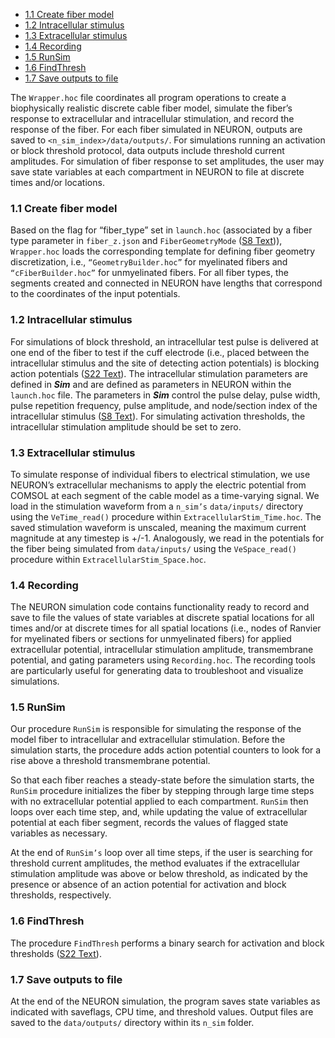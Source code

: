 - [1.1 Create fiber model](https://github.com/wmglab-duke/ascent/wiki/S32:-NEURON-Wrapper.hoc#11-create-fiber-model)
- [1.2 Intracellular stimulus](https://github.com/wmglab-duke/ascent/wiki/S32:-NEURON-Wrapper.hoc#12-intracellular-stimulus)
- [1.3 Extracellular stimulus](https://github.com/wmglab-duke/ascent/wiki/S32:-NEURON-Wrapper.hoc#13-extracellular-stimulus)
- [1.4 Recording](https://github.com/wmglab-duke/ascent/wiki/S32:-NEURON-Wrapper.hoc#14-recording)
- [1.5 RunSim](https://github.com/wmglab-duke/ascent/wiki/S32:-NEURON-Wrapper.hoc#15-runsim)
- [1.6 FindThresh](https://github.com/wmglab-duke/ascent/wiki/S32:-NEURON-Wrapper.hoc#16-findthresh)
- [1.7 Save outputs to file](https://github.com/wmglab-duke/ascent/wiki/S32:-NEURON-Wrapper.hoc#17-save-outputs-to-file)

The ```Wrapper.hoc``` file coordinates all program operations to create a
biophysically realistic discrete cable fiber model, simulate the fiber’s
response to extracellular and intracellular stimulation, and record the
response of the fiber. For each fiber simulated in NEURON, outputs are
saved to ```<n_sim_index>/data/outputs/```. For simulations running an
activation or block threshold protocol, data outputs include threshold
current amplitudes. For simulation of fiber response to set amplitudes,
the user may save state variables at each compartment in NEURON to file
at discrete times and/or locations.

###  1.1 Create fiber model 

Based on the flag for “fiber\_type” set in ```launch.hoc``` (associated by a
fiber type parameter in ```fiber_z.json``` and ```FiberGeometryMode``` ([S8 Text](https://github.com/wmglab-duke/ascent/wiki/S8:-JSON-file-parameter-guide))),
```Wrapper.hoc``` loads the corresponding template for defining fiber geometry
discretization, i.e., ```“GeometryBuilder.hoc”``` for myelinated fibers and
```“cFiberBuilder.hoc”``` for unmyelinated fibers. For all fiber types, the
segments created and connected in NEURON have lengths that correspond to
the coordinates of the input potentials.

###  1.2 Intracellular stimulus

For simulations of block threshold, an intracellular test pulse is
delivered at one end of the fiber to test if the cuff electrode (i.e.,
placed between the intracellular stimulus and the site of detecting
action potentials) is blocking action potentials ([S22 Text](https://github.com/wmglab-duke/ascent/wiki/S22:-Simulation-protocols)). The intracellular
stimulation parameters are defined in ***Sim*** and are defined as
parameters in NEURON within the ```launch.hoc``` file. The parameters in
***Sim*** control the pulse delay, pulse width, pulse repetition
frequency, pulse amplitude, and node/section index of the intracellular
stimulus ([S8 Text](https://github.com/wmglab-duke/ascent/wiki/S8:-JSON-file-parameter-guide)). For simulating activation thresholds, the intracellular
stimulation amplitude should be set to zero.

###  1.3 Extracellular stimulus

To simulate response of individual fibers to electrical stimulation, we
use NEURON’s extracellular mechanisms to apply the electric potential
from COMSOL at each segment of the cable model as a time-varying signal.
We load in the stimulation waveform from a ```n_sim’s``` ```data/inputs/```
directory using the ```VeTime_read()``` procedure within
```ExtracellularStim_Time.hoc```. The saved stimulation waveform is unscaled,
meaning the maximum current magnitude at any timestep is +/-1.
Analogously, we read in the potentials for the fiber being simulated
from ```data/inputs/``` using the ```VeSpace_read()``` procedure within
```ExtracellularStim_Space.hoc```.

###  1.4 Recording

The NEURON simulation code contains functionality ready to record and
save to file the values of state variables at discrete spatial locations
for all times and/or at discrete times for all spatial locations (i.e.,
nodes of Ranvier for myelinated fibers or sections for unmyelinated
fibers) for applied extracellular potential, intracellular stimulation
amplitude, transmembrane potential, and gating parameters using
```Recording.hoc```. The recording tools are particularly useful for
generating data to troubleshoot and visualize simulations.

### 1.5 RunSim

Our procedure ```RunSim``` is responsible for simulating the response of the
model fiber to intracellular and extracellular stimulation. Before the
simulation starts, the procedure adds action potential counters to look
for a rise above a threshold transmembrane potential.

So that each fiber reaches a steady-state before the simulation starts,
the ```RunSim``` procedure initializes the fiber by stepping through large
time steps with no extracellular potential applied to each compartment.
```RunSim``` then loops over each time step, and, while updating the value of
extracellular potential at each fiber segment, records the values of
flagged state variables as necessary.

At the end of ```RunSim’s``` loop over all time steps, if the user is
searching for threshold current amplitudes, the method evaluates if the
extracellular stimulation amplitude was above or below threshold, as
indicated by the presence or absence of an action potential for
activation and block thresholds, respectively.

### 1.6 FindThresh

The procedure ```FindThresh``` performs a binary search for activation and
block thresholds ([S22 Text](https://github.com/wmglab-duke/ascent/wiki/S22:-Simulation-protocols)).

### 1.7 Save outputs to file

At the end of the NEURON simulation, the program saves state variables
as indicated with saveflags, CPU time, and threshold values. Output
files are saved to the ```data/outputs/``` directory within its ```n_sim``` folder. 